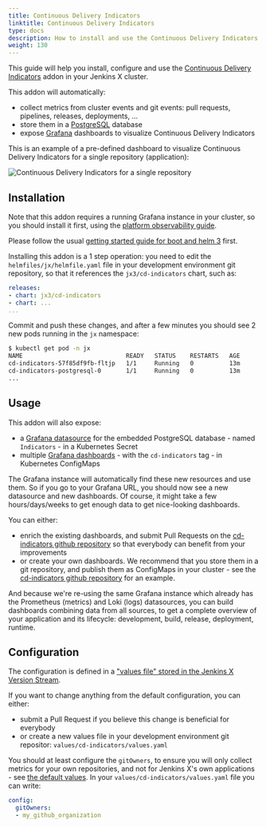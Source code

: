 ```yaml
---
title: Continuous Delivery Indicators
linktitle: Continuous Delivery Indicators
type: docs
description: How to install and use the Continuous Delivery Indicators addon for Jenkins X
weight: 130
---
```


This guide will help you install, configure and use the [Continuous Delivery Indicators](https://github.com/jenkins-x/cd-indicators) addon in your Jenkins X cluster.

This addon will automatically:
- collect metrics from cluster events and git events: pull requests, pipelines, releases, deployments, ...
- store them in a [PostgreSQL](https://www.postgresql.org/) database
- expose [Grafana](http://grafana.com/) dashboards to visualize Continuous Delivery Indicators

This is an example of a pre-defined dashboard to visualize Continuous Delivery Indicators for a single repository (application):

![Continuous Delivery Indicators for a single repository](/images/v3/observability_cd_indicators_repository.png)

## Installation

Note that this addon requires a running Grafana instance in your cluster, so you should install it first, using the [platform observability guide](/v3/admin/guides/observability/platform-observability/).

Please follow the usual [getting started guide for boot and helm 3](/v3/admin/platform/) first.

Installing this addon is a 1 step operation: you need to edit the `helmfiles/jx/helmfile.yaml` file in your development environment git repository, so that it references the `jx3/cd-indicators` chart, such as:

```yaml
releases:
- chart: jx3/cd-indicators
- chart: ...
...
```

Commit and push these changes, and after a few minutes you should see 2 new pods running in the `jx` namespace:

```bash 
$ kubectl get pod -n jx
NAME                             READY   STATUS    RESTARTS   AGE
cd-indicators-57f85df9fb-fltjp   1/1     Running   0          13m
cd-indicators-postgresql-0       1/1     Running   0          13m
...
```

## Usage

This addon will also expose:
- a [Grafana datasource](https://grafana.com/docs/grafana/latest/datasources/) for the embedded PostgreSQL database - named `Indicators` - in a Kubernetes Secret
- multiple [Grafana dashboards](https://grafana.com/docs/grafana/latest/dashboards/) - with the `cd-indicators` tag - in Kubernetes ConfigMaps

The Grafana instance will automatically find these new resources and use them. So if you go to your Grafana URL, you should now see a new datasource and new dashboards. Of course, it might take a few hours/days/weeks to get enough data to get nice-looking dashboards.

You can either:
- enrich the existing dashboards, and submit Pull Requests on the [cd-indicators github repository](https://github.com/jenkins-x/cd-indicators) so that everybody can benefit from your improvements
- or create your own dashboards. We recommend that you store them in a git repository, and publish them as ConfigMaps in your cluster - see the [cd-indicators github repository](https://github.com/jenkins-x/cd-indicators) for an example.

And because we're re-using the same Grafana instance which already has the Prometheus (metrics) and Loki (logs) datasources, you can build dashboards combining data from all sources, to get a complete overview of your application and its lifecycle: development, build, release, deployment, runtime.

## Configuration

The configuration is defined in a ["values file" stored in the Jenkins X Version Stream](https://github.com/jenkins-x/jx3-versions/tree/master/charts/jx3/cd-indicators/values.yaml).

If you want to change anything from the default configuration, you can either:
- submit a Pull Request if you believe this change is beneficial for everybody
- or create a new values file in your development environment git repositor: `values/cd-indicators/values.yaml`

You should at least configure the `gitOwners`, to ensure you will only collect metrics for your own repositories, and not for Jenkins X's own applications - see [the default values](https://github.com/jenkins-x/cd-indicators/blob/main/charts/cd-indicators/values.yaml). In your `values/cd-indicators/values.yaml` file you can write:

```yaml
config:
  gitOwners:
  - my_github_organization
```
